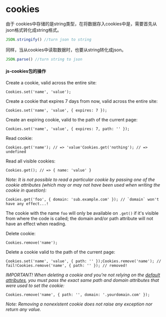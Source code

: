 # cookies

由于 cookies中存储的是string类型，在将数据存入cookies中是，需要首先从json格式转化成string格式。

```javascript
JSON.stringify() //turn json to string
```

同样，当从cookies中读取数据时，也要从string转化成json。

```javascript
JSON.parse() //turn string to json
```

#### js-cookies包的操作

Create a cookie, valid across the entire site:

```
Cookies.set('name', 'value');
```

Create a cookie that expires 7 days from now, valid across the entire site:

```
Cookies.set('name', 'value', { expires: 7 });
```

Create an expiring cookie, valid to the path of the current page:

```
Cookies.set('name', 'value', { expires: 7, path: '' });
```

Read cookie:

```
Cookies.get('name'); // => 'value'Cookies.get('nothing'); // => undefined
```

Read all visible cookies:

```
Cookies.get(); // => { name: 'value' }
```

*Note: It is not possible to read a particular cookie by passing one of the cookie attributes (which may or may not have been used when writing the cookie in question):*

```
Cookies.get('foo', { domain: 'sub.example.com' }); // `domain` won't have any effect...!
```

The cookie with the name `foo` will only be available on `.get()` if it's visible from where the code is called; the domain and/or path attribute will not have an effect when reading.

Delete cookie:

```
Cookies.remove('name');
```

Delete a cookie valid to the path of the current page:

```
Cookies.set('name', 'value', { path: '' });Cookies.remove('name'); // fail!Cookies.remove('name', { path: '' }); // removed!
```

*IMPORTANT! When deleting a cookie and you're not relying on the [default attributes](https://www.npmjs.com/package/js-cookie#cookie-attributes), you must pass the exact same path and domain attributes that were used to set the cookie:*

```
Cookies.remove('name', { path: '', domain: '.yourdomain.com' });
```

*Note: Removing a nonexistent cookie does not raise any exception nor return any value.*




<Valine></Valine>
